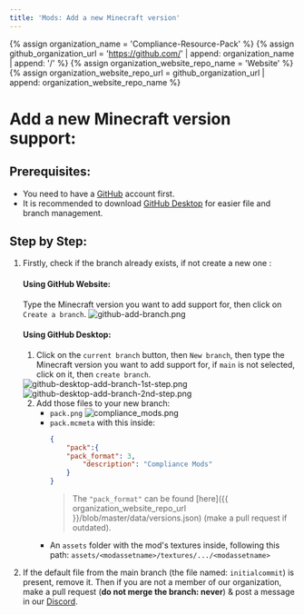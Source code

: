 ```yaml
---
title: 'Mods: Add a new Minecraft version'
---
```

{% assign organization_name = 'Compliance-Resource-Pack' %}
{% assign github_organization_url = 'https://github.com/' | append: organization_name | append: '/' %}
{% assign organization_website_repo_name = 'Website' %}
{% assign organization_website_repo_url = github_organization_url | append: organization_website_repo_name %}

# Add a **new Minecraft version** support:

## Prerequisites:

- You need to have a [GitHub](https://github.com/) account first.  
- It is recommended to download [GitHub Desktop](https://desktop.github.com/) for easier file and branch management.

## Step by Step:

1.  Firstly, check if the branch already exists, if not create a new one :

	#### **Using GitHub Website:**

	Type the Minecraft version you want to add support for, then click on `Create a branch`.
	<img src="{{ site.baseurl }}/images/pages/mods/add-new-version/github-add-branch.png" alt="github-add-branch.png" class="center">

	#### **Using GitHub Desktop:**

	1. Click on the `current branch` button, then `New branch`, then type the Minecraft version you want to add support for, if `main` is not selected, click on it, then `create branch`.
	<img src="{{ site.baseurl }}/images/pages/mods/add-new-version/github-desktop-add-branch-1st-step.png" alt="github-desktop-add-branch-1st-step.png" class="center">
	<br>
	<img src="{{ site.baseurl }}/images/pages/mods/add-new-version/github-desktop-add-branch-2nd-step.png" alt="github-desktop-add-branch-2nd-step.png" class="center">

	2. Add those files to your new branch:
		- `pack.png`
			<img src="https://compliancepack.net/image/icon/compliance_mods.png" alt="compliance_mods.png" class="center">
		- `pack.mcmeta` with this inside:
			```json
			{
				"pack":{
				"pack_format": 3,
					"description": "Compliance Mods"
				}
			}
			```
			> The `"pack_format"` can be found [here]({{ organization_website_repo_url }}/blob/master/data/versions.json) (make a pull request if outdated).
		- An `assets` folder with the mod's textures inside, following this path: `assets/<modassetname>/textures/.../<modassetname>`  

3. If the default file from the main branch (the file named: `initialcommit`) is present, remove it. Then if you are not a member of our organization, make a pull request (**do not merge the branch: never**) & post a message in our [Discord](https://discord.com/invite/QF2CAX7).
